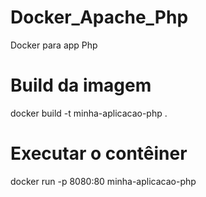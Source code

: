# Docker_Apache_Php
Docker para app Php

# Build da imagem
docker build -t minha-aplicacao-php .

# Executar o contêiner
docker run -p 8080:80 minha-aplicacao-php

